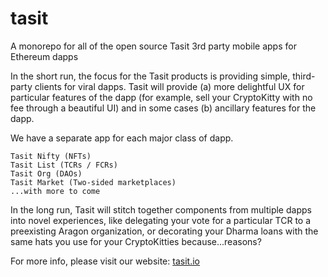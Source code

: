 # tasit

A monorepo for all of the open source Tasit 3rd party mobile apps for Ethereum dapps

In the short run, the focus for the Tasit products is providing simple, third-party clients for viral dapps. Tasit will provide (a) more delightful UX for particular features of the dapp (for example, sell your CryptoKitty with no fee through a beautiful UI) and in some cases (b) ancillary features for the dapp.

We have a separate app for each major class of dapp.

    Tasit Nifty (NFTs)
    Tasit List (TCRs / FCRs)
    Tasit Org (DAOs)
    Tasit Market (Two-sided marketplaces)
    ...with more to come

In the long run, Tasit will stitch together components from multiple dapps into novel experiences, like delegating your vote for a particular TCR to a preexisting Aragon organization, or decorating your Dharma loans with the same hats you use for your CryptoKitties because...reasons?

For more info, please visit our website:
[tasit.io](https://tasit.io/)

